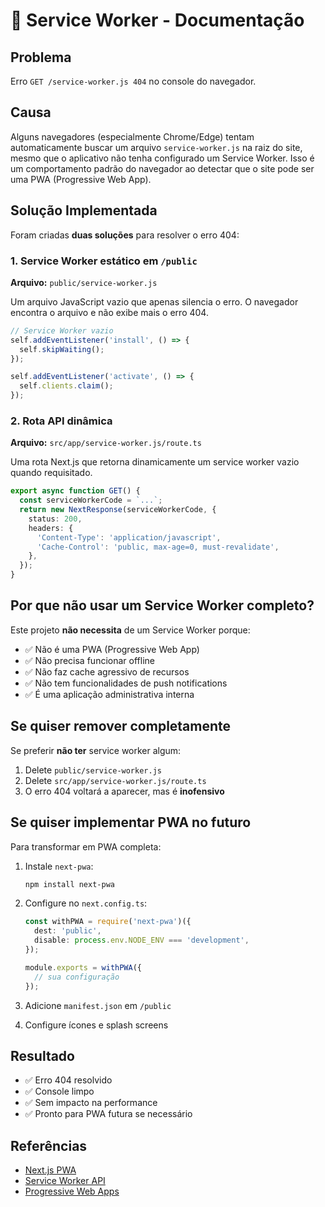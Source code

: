 # 🔧 Service Worker - Documentação

## Problema

Erro `GET /service-worker.js 404` no console do navegador.

## Causa

Alguns navegadores (especialmente Chrome/Edge) tentam automaticamente buscar um arquivo `service-worker.js` na raiz do site, mesmo que o aplicativo não tenha configurado um Service Worker. Isso é um comportamento padrão do navegador ao detectar que o site pode ser uma PWA (Progressive Web App).

## Solução Implementada

Foram criadas **duas soluções** para resolver o erro 404:

### 1. Service Worker estático em `/public`

**Arquivo:** `public/service-worker.js`

Um arquivo JavaScript vazio que apenas silencia o erro. O navegador encontra o arquivo e não exibe mais o erro 404.

```javascript
// Service Worker vazio
self.addEventListener('install', () => {
  self.skipWaiting();
});

self.addEventListener('activate', () => {
  self.clients.claim();
});
```

### 2. Rota API dinâmica

**Arquivo:** `src/app/service-worker.js/route.ts`

Uma rota Next.js que retorna dinamicamente um service worker vazio quando requisitado.

```typescript
export async function GET() {
  const serviceWorkerCode = `...`;
  return new NextResponse(serviceWorkerCode, {
    status: 200,
    headers: {
      'Content-Type': 'application/javascript',
      'Cache-Control': 'public, max-age=0, must-revalidate',
    },
  });
}
```

## Por que não usar um Service Worker completo?

Este projeto **não necessita** de um Service Worker porque:

- ✅ Não é uma PWA (Progressive Web App)
- ✅ Não precisa funcionar offline
- ✅ Não faz cache agressivo de recursos
- ✅ Não tem funcionalidades de push notifications
- ✅ É uma aplicação administrativa interna

## Se quiser remover completamente

Se preferir **não ter** service worker algum:

1. Delete `public/service-worker.js`
2. Delete `src/app/service-worker.js/route.ts`
3. O erro 404 voltará a aparecer, mas é **inofensivo**

## Se quiser implementar PWA no futuro

Para transformar em PWA completa:

1. Instale `next-pwa`:
   ```bash
   npm install next-pwa
   ```

2. Configure no `next.config.ts`:
   ```typescript
   const withPWA = require('next-pwa')({
     dest: 'public',
     disable: process.env.NODE_ENV === 'development',
   });

   module.exports = withPWA({
     // sua configuração
   });
   ```

3. Adicione `manifest.json` em `/public`

4. Configure ícones e splash screens

## Resultado

- ✅ Erro 404 resolvido
- ✅ Console limpo
- ✅ Sem impacto na performance
- ✅ Pronto para PWA futura se necessário

## Referências

- [Next.js PWA](https://github.com/shadowwalker/next-pwa)
- [Service Worker API](https://developer.mozilla.org/en-US/docs/Web/API/Service_Worker_API)
- [Progressive Web Apps](https://web.dev/progressive-web-apps/)

